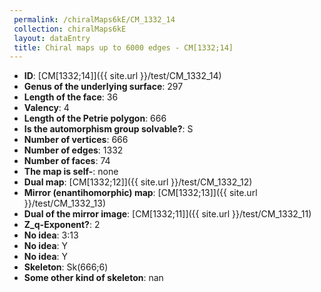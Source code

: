 ```yaml
--- 
 permalink: /chiralMaps6kE/CM_1332_14 
 collection: chiralMaps6kE
 layout: dataEntry
 title: Chiral maps up to 6000 edges - CM[1332;14]
---
```


- **ID**: [CM[1332;14]]({{ site.url }}/test/CM_1332_14)
- **Genus of the underlying surface**: 297
- **Length of the face**: 36
- **Valency**: 4
- **Length of the Petrie polygon**: 666
- **Is the automorphism group solvable?**: S
- **Number of vertices**: 666
- **Number of edges**: 1332
- **Number of faces**: 74
- **The map is self-**: none
- **Dual map**: [CM[1332;12]]({{ site.url }}/test/CM_1332_12)
- **Mirror (enantihomorphic) map**: [CM[1332;13]]({{ site.url }}/test/CM_1332_13)
- **Dual of the mirror image**: [CM[1332;11]]({{ site.url }}/test/CM_1332_11)
- **Z_q-Exponent?**: 2
- **No idea**:  3:13
- **No idea**: Y
- **No idea**: Y
- **Skeleton**: Sk(666;6)
- **Some other kind of skeleton**: nan

